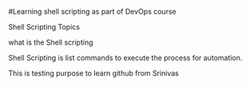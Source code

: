 #Learning shell scripting as part of DevOps course

Shell Scripting Topics

what is the Shell scripting

Shell Scripting is list commands to execute the
process for automation.

This is testing purpose to 
learn github from Srinivas